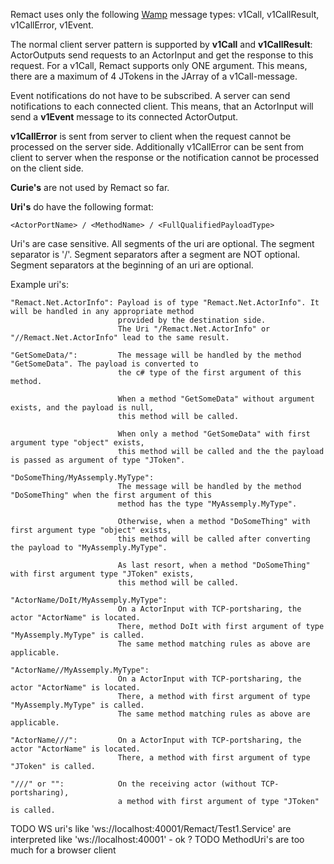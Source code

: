 ﻿
Remact uses only the following [Wamp](http://wamp.ws/) message types:
v1Call, v1CallResult, v1CallError, v1Event.

The normal client server pattern is supported by **v1Call** and **v1CallResult**:
ActorOutputs send requests to an ActorInput and get the response to this request.
For a v1Call, Remact supports only ONE argument.
This means, there are a maximum of 4 JTokens in the JArray of a v1Call-message.

Event notifications do not have to be subscribed. A server can send notifications to each connected client.
This means, that an ActorInput will send a **v1Event** message to its connected ActorOutput.

**v1CallError** is sent from server to client when the request cannot be processed on the server side.
Additionally v1CallError can be sent from client to server when the response or the notification cannot 
be processed on the client side.

**Curie's** are not used by Remact so far.

**Uri's** do have the following format:

	<ActorPortName> / <MethodName> / <FullQualifiedPayloadType>

Uri's are case sensitive.
All segments of the uri are optional. The segment separator is '/'.
Segment separators after a segment are NOT optional.
Segment separators at the beginning of an uri are optional.

Example uri's:

	"Remact.Net.ActorInfo": Payload is of type "Remact.Net.ActorInfo". It will be handled in any appropriate method
                            provided by the destination side.
							The Uri "/Remact.Net.ActorInfo" or "//Remact.Net.ActorInfo" lead to the same result.

    "GetSomeData/":			The message will be handled by the method "GetSomeData". The payload is converted to
							the c# type of the first argument of this method.

							When a method "GetSomeData" without argument exists, and the payload is null, 
							this method will be called.

							When only a method "GetSomeData" with first argument type "object" exists, 
							this method will be called and the the payload is passed as argument of type "JToken".

    "DoSomeThing/MyAssemply.MyType": 
	                        The message will be handled by the method "DoSomeThing" when the first argument of this
	                        method has the type "MyAssemply.MyType".

							Otherwise, when a method "DoSomeThing" with first argument type "object" exists, 
							this method will be called after converting the payload to "MyAssemply.MyType".

							As last resort, when a method "DoSomeThing" with first argument type "JToken" exists, 
							this method will be called.

    "ActorName/DoIt/MyAssemply.MyType":
							On a ActorInput with TCP-portsharing, the actor "ActorName" is located.
							There, method DoIt with first argument of type "MyAssemply.MyType" is called.
							The same method matching rules as above are applicable.

    "ActorName//MyAssemply.MyType":
							On a ActorInput with TCP-portsharing, the actor "ActorName" is located.
							There, a method with first argument of type "MyAssemply.MyType" is called.
							The same method matching rules as above are applicable.

    "ActorName///":         On a ActorInput with TCP-portsharing, the actor "ActorName" is located.
							There, a method with first argument of type "JToken" is called.

	"///" or "":			On the receiving actor (without TCP-portsharing), 
	                        a method with first argument of type "JToken" is called.


TODO WS uri's like 'ws://localhost:40001/Remact/Test1.Service' are interpreted like 'ws://localhost:40001' - ok ?
TODO MethodUri's are too much for a browser client